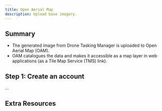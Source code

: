 ```yaml
---
title: Open Aerial Map
description: Upload base imagery.
---
```


## Summary

- The generated image from Drone Tasking Manager is uploaded to 
  Open Aerial Map (OAM).
- OAM catalogues the data and makes it accessible as a map layer in
  web applications (as a Tile Map Service (TMS) link).

## Step 1: Create an account

...

## Extra Resources
